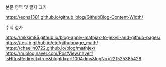 

본문 영역 및 글자 크기

https://eona1301.github.io/github_blog/GithubBlog-Content-Width/

수식 첨가

https://mkkim85.github.io/blog-apply-mathjax-to-jekyll-and-github-pages/
https://tes-b.github.io/etc/githubpage_math/
https://chaelin0722.github.io/blog/mathjex/
https://m.blog.naver.com/PostView.naver?isHttpsRedirect=true&blogId=prt1004dms&logNo=221525385428